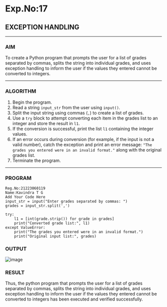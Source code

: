 # Exp.No:17  
## EXCEPTION HANDLING

---

### AIM  
To create a Python program that prompts the user for a list of grades separated by commas, splits the string into individual grades, and uses exception handling to inform the user if the values they entered cannot be converted to integers.

---

### ALGORITHM

1. Begin the program.  
2. Read a string `input_str` from the user using `input()`.  
3. Split the input string using commas (`,`) to create a list of grades.  
4. Use a `try` block to attempt converting each item in the grades list to an integer and store the result in `l1`.  
5. If the conversion is successful, print the list `l1` containing the integer values.  
6. If an error occurs during conversion (for example, if the input is not a valid number), catch the exception and print an error message: `"The grades you entered were in an invalid format."` along with the original grades list.  
7. Terminate the program.

---

### PROGRAM

```
Reg.No:21223060119
Name:Kavindra T G
Add Your Code Here
input_str = input("Enter grades separated by commas: ")
grades = input_str.split(',')

try:
    l1 = [int(grade.strip()) for grade in grades]
    print("Converted grade list:", l1)
except ValueError:
    print("The grades you entered were in an invalid format.")
    print("Original input list:", grades)

```

### OUTPUT
![image](https://github.com/user-attachments/assets/f8a9c89b-0b6c-45c2-aa3f-4308411ac497)

### RESULT
Thus, the python program that prompts the user for a list of grades separated by commas, splits the string into individual grades, and uses exception handling to inform the user if the values they entered cannot be converted to integers has been executed and verified successfully.
